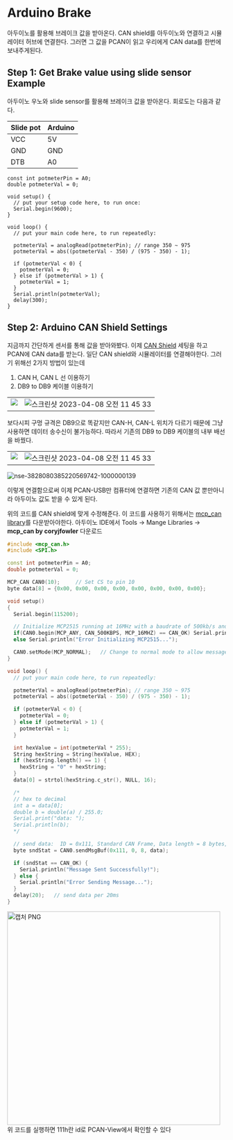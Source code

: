 # Arduino Brake
아두이노를 활용해 브레이크 값을 받아온다. CAN shield를 아두이노와 연결하고 시뮬레이터 허브에 연결한다. 그러면 그 값을 PCAN이 읽고 우리에게 CAN data를 한번에 보내주게된다.

## Step 1: Get Brake value using slide sensor Example

아두이노 우노와 slide sensor를 활용해 브레이크 값을 받아온다. 회로도는 다음과 같다.

| Slide pot | Arduino |
| --- | --- |
| VCC | 5V |
| GND | GND |
| DTB | A0 |

```arduino
const int potmeterPin = A0; 
double potmeterVal = 0;

void setup() {
  // put your setup code here, to run once:
  Serial.begin(9600);
}

void loop() {
  // put your main code here, to run repeatedly:

  potmeterVal = analogRead(potmeterPin); // range 350 ~ 975
  potmeterVal = abs((potmeterVal - 350) / (975 - 350) - 1);

  if (potmeterVal < 0) {
    potmeterVal = 0;
  } else if (potmeterVal > 1) {
    potmeterVal = 1;
  }
  Serial.println(potmeterVal);
  delay(300);
}
```

## Step 2:  Arduino CAN Shield Settings

지금까지 간단하게 센서를 통해 값을 받아와봤다. 이제 [CAN Shield](http://www.compuzone.co.kr/product/product_detail.htm?ProductNo=480814&go_target=product_list) 세팅을 하고 PCAN에 CAN data를 받는다. 일단 CAN shield와 시뮬레이터를 연결해야한다. 그러기 위해선 2가지 방법이 있는데 

1. CAN H, CAN L 선 이용하기
2. DB9 to DB9 케이블 이용하기

<table>
  <tr>
    <td valign="top"><img src="https://user-images.githubusercontent.com/111988634/230912124-a5a5fd46-6f48-434e-9ace-00bf2ae7b8b9.png"/></td>
    <td valign="top"><img alt="스크린샷 2023-04-08 오전 11 45 33" src="https://user-images.githubusercontent.com/111988634/230912378-8d744adf-dd87-46cb-8227-0cf4abfce6b8.png"></td>
  </tr>
</table>

보다시피 구멍 규격은 DB9으로 똑같지만 CAN-H, CAN-L 위치가 다르기 때문에 그냥 사용하면 데이터 송수신이 불가능하다. 따라서 기존의 DB9 to DB9 케이블의 내부 배선을 바꿨다.

<table>
  <tr>
    <td valign="top"><img src="https://user-images.githubusercontent.com/111988634/230912130-263a446b-d78c-40ef-817d-01899b88dd8c.jpg"/></td>
    <td valign="top"><img alt="스크린샷 2023-04-08 오전 11 45 33" src="https://user-images.githubusercontent.com/111988634/230912722-a9ddb943-b5ea-4914-9729-0660b11565fc.jpg"></td>
  </tr>
</table>

![nse-3828080385220569742-1000000139](https://user-images.githubusercontent.com/111988634/230912819-f5098e95-b364-4320-8645-5dee018696ad.jpg)

이렇게 연결함으로써 이제 PCAN-USB만 컴퓨터에 연결하면 기존의 CAN 값 뿐만아니라 아두이노 값도 받을 수 있게 된다.

위의 코드를 CAN shield에 맞게 수정해준다. 이 코드를 사용하기 위해서는 [mcp_can library](https://github.com/coryjfowler/MCP_CAN_lib)를 다운받아야한다. 아두이노 IDE에서 Tools → Mange Libraries → **mcp_can by coryjfowler** 다운로드

```cpp
#include <mcp_can.h>
#include <SPI.h>

const int potmeterPin = A0;
double potmeterVal = 0;

MCP_CAN CAN0(10);     // Set CS to pin 10
byte data[8] = {0x00, 0x00, 0x00, 0x00, 0x00, 0x00, 0x00, 0x00};

void setup()
{
  Serial.begin(115200);

  // Initialize MCP2515 running at 16MHz with a baudrate of 500kb/s and the masks and filters disabled.
  if(CAN0.begin(MCP_ANY, CAN_500KBPS, MCP_16MHZ) == CAN_OK) Serial.println("MCP2515 Initialized Successfully!");
  else Serial.println("Error Initializing MCP2515...");

  CAN0.setMode(MCP_NORMAL);   // Change to normal mode to allow messages to be transmitted
}

void loop() {
  // put your main code here, to run repeatedly:

  potmeterVal = analogRead(potmeterPin); // range 350 ~ 975
  potmeterVal = abs((potmeterVal - 350) / (975 - 350) - 1);

  if (potmeterVal < 0) {
    potmeterVal = 0;
  } else if (potmeterVal > 1) {
    potmeterVal = 1;
  }

  int hexValue = int(potmeterVal * 255);
  String hexString = String(hexValue, HEX);
  if (hexString.length() == 1) {
    hexString = "0" + hexString;
  }
  data[0] = strtol(hexString.c_str(), NULL, 16);

  /*
  // hex to decimal
  int a = data[0];
  double b = double(a) / 255.0;
  Serial.print("data: ");
  Serial.println(b); 
  */

  // send data:  ID = 0x111, Standard CAN Frame, Data length = 8 bytes, 'data' = array of data bytes to send
  byte sndStat = CAN0.sendMsgBuf(0x111, 0, 8, data);

  if (sndStat == CAN_OK) {
    Serial.println("Message Sent Successfully!");
  } else {
    Serial.println("Error Sending Message...");
  }
  delay(20);   // send data per 20ms
}
```

<img width="491" alt="캡처 PNG" src="https://user-images.githubusercontent.com/111988634/230912143-ec74bbd0-d01d-40cc-81ce-260f38dee00c.png">
위 코드를 실행하면 111h란 id로 PCAN-View에서 확인할 수 있다